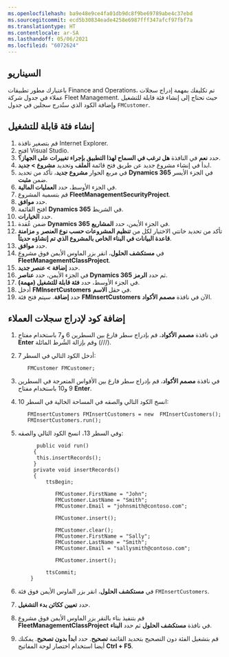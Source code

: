```yaml
---
ms.openlocfilehash: ba9e48e9ce4fa01db9dc8f9be69789abe4c37ebd
ms.sourcegitcommit: ecd5b30834eade4258e6987fff347afcf97fbf7a
ms.translationtype: HT
ms.contentlocale: ar-SA
ms.lasthandoff: 05/06/2021
ms.locfileid: "6072624"
---
```

## <a name="scenario"></a>السيناريو
باعتبارك مطور تطبيقات Finance and Operations، تم تكليفك بمهمة إدراج سجلات عملاء في جدول شركة Fleet Management. حيث تحتاج إلى إنشاء فئة قابلة للتشغيل وإضافة الكود الذي ستُدرج سجلين في جدول `FMCustomer`.


## <a name="create-a-runnable-class"></a>إنشاء فئة قابلة للتشغيل 

1. قم بتصغير نافذة Internet Explorer.
1. افتح Visual Studio.
1. حدد **نعم** في النافذة **هل ترغب في السماح لهذا التطبيق بإجراء تغييرات على الجهاز؟**.
1. ابدأ في إنشاء مشروع جديد عن طريق فتح قائمة **الملف** وتحديد **مشروع > جديد**.
1. في مربع الحوار **مشروع جديد**، تأكد من تحديد **Dynamics 365** في الجزء الأيسر ضمن **مثبت**.
1. في الجزء الأوسط، حدد **العمليات المالية**.
1. قم بتسمية المشروع **FleetManagementSecurityProject**.
1. حدد **موافق**.
1. افتح القائمة **Dynamics 365** في الشريط.
1. حدد **الخيارات**.
1. ضمن عُقدة **Dynamics 365** في الجزء الأيمن، حدد **المشاريع**.
1. تأكد من تحديد خانتي الاختيار لكل من **تنظيم المشروعات حسب نوع العنصر** و **مزامنة قاعدة البيانات في البناء الخاص بالمشروع الذي تم إنشاؤه حديثاً**.
1. حدد **موافق**.
1. في **مستكشف الحلول**، انقر بزر الماوس الأيمن فوق مشروع **FleetManagementClassProject**.
1. حدد **إضافة > عنصر جديد**.
1. في الجزء الأيمن، حدد **عناصر Dynamics 365** ثم حدد **الرمز**.
1. في الجزء الأوسط، حدد **فئة قابلة للتشغيل (مهمة)**.
1. أدخل **FMInsertCustomers** في حقل **الاسم**.
1. حدد **إضافة**. سيتم فتح فئة **FMInsertCustomers** الآن في نافذة **مصمم الأكواد**.

## <a name="add-code-to-insert-customer-records"></a>إضافة كود لإدراج سجلات العملاء 

1. في نافذة **مصمم الأكواد**، قم بإدراج سطر فارغ بين السطرين 6 و7 باستخدام مفتاح **Enter** وقم بإزالة الشُرط المائلة (///).
2. أدخل الكود التالي في السطر 7:

    ```xpp
       FMCustomer FMCustomer;
    ```

3. في نافذة **مصمم الأكواد**، قم بإدراج سطر فارغ بين الأقواس المتعرجة في السطرين 9 و10 باستخدام مفتاح **Enter**.
4. انسخ الكود التالي والصقه في المساحة الخالية في السطر 10:

    ```xpp
       FMInsertCustomers FMInsertCustomers = new  FMInsertCustomers();
       FMInsertCustomers.run();
    ``` 

5. وفي السطر 13، انسخ الكود التالي والصقه:

    ```xpp
          public void run()
         {
          this.insertRecords();
         }
         private void insertRecords()
         {
             ttsBegin;

                FMCustomer.FirstName = "John";
                FMCustomer.LastName = "Smith";
                FMCustomer.Email = "johnsmith@contoso.com";

                FMCustomer.insert();

                FMCustomer.clear();
                FMCustomer.FirstName = "Sally";
                FMCustomer.LastName = "Smith";
                FMCustomer.Email = "sallysmith@contoso.com";

                FMCustomer.insert();

             ttsCommit;
        }
    ```

6. في **مستكشف الحلول**، انقر بزر الماوس الأيمن فوق فئة `FMInsertCustomers`.
7. حدد **تعيين ككائن بدء التشغيل**.
8. قم بتنفيذ بناء بالنقر بزر الماوس الأيمن فوق مشروع **FleetManagementClassProject** في نافذة **مستكشف الحلول** ثم حدد **البناء**.
9. قم بتشغيل الفئة دون التصحيح بتحديد القائمة **تصحيح**. حدد **ابدأ بدون تصحيح**. يمكنك أيضا استخدام اختصار لوحة المفاتيح **Ctrl + F5**.



